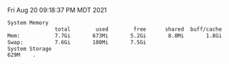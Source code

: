 Fri Aug 20 09:18:37 PM MDT 2021
```bash
System Memory
               total        used        free      shared  buff/cache   available
Mem:           7.7Gi       673Mi       5.2Gi       8.0Mi       1.8Gi       6.7Gi
Swap:          7.6Gi       180Mi       7.5Gi
System Storage
629M	.
```
```bash
